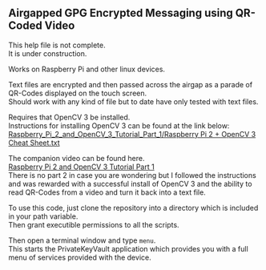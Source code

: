 ## Airgapped GPG Encrypted Messaging using QR-Coded Video 
This help file is not complete.  
It is under construction.  

Works on Raspberry Pi and other linux devices.  

Text files are encrypted and then passed across the airgap as a parade of QR-Codes displayed on the touch screen.  
Should work with any kind of file but to date have only tested with text files.  

Requires that OpenCV 3 be installed.   
Instructions for installing OpenCV 3 can be found at the link below:  
[Raspberry_Pi_2_and_OpenCV_3_Tutorial_Part_1/Raspberry Pi 2 + OpenCV 3 Cheat Sheet.txt](https://github.com/johnshearing/Raspberry_Pi_2_and_OpenCV_3_Tutorial_Part_1/blob/master/Raspberry%20Pi%202%20%2B%20OpenCV%203%20Cheat%20Sheet.txt)  

The companion video can be found here.  
[Raspberry Pi 2 and OpenCV 3 Tutorial Part 1](https://www.youtube.com/watch?v=6j-Wy9j0TCs)  
There is no part 2 in case you are wondering but I followed the instructions and was rewarded with a successful install of OpenCV 3 and the ability to read QR-Codes from a video and turn it back into a text file.  

To use this code, just clone the repository into a directory which is included in your path variable.  
Then grant executible permissions to all the scripts.  

Then open a terminal window and type `menu`.  
This starts the PrivateKeyVault application which provides you with a full menu of services provided with the device.  


